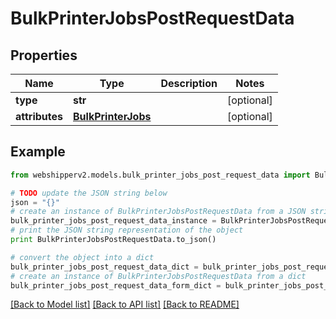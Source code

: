 # BulkPrinterJobsPostRequestData


## Properties
Name | Type | Description | Notes
------------ | ------------- | ------------- | -------------
**type** | **str** |  | [optional] 
**attributes** | [**BulkPrinterJobs**](BulkPrinterJobs.md) |  | [optional] 

## Example

```python
from webshipperv2.models.bulk_printer_jobs_post_request_data import BulkPrinterJobsPostRequestData

# TODO update the JSON string below
json = "{}"
# create an instance of BulkPrinterJobsPostRequestData from a JSON string
bulk_printer_jobs_post_request_data_instance = BulkPrinterJobsPostRequestData.from_json(json)
# print the JSON string representation of the object
print BulkPrinterJobsPostRequestData.to_json()

# convert the object into a dict
bulk_printer_jobs_post_request_data_dict = bulk_printer_jobs_post_request_data_instance.to_dict()
# create an instance of BulkPrinterJobsPostRequestData from a dict
bulk_printer_jobs_post_request_data_form_dict = bulk_printer_jobs_post_request_data.from_dict(bulk_printer_jobs_post_request_data_dict)
```
[[Back to Model list]](../README.md#documentation-for-models) [[Back to API list]](../README.md#documentation-for-api-endpoints) [[Back to README]](../README.md)


